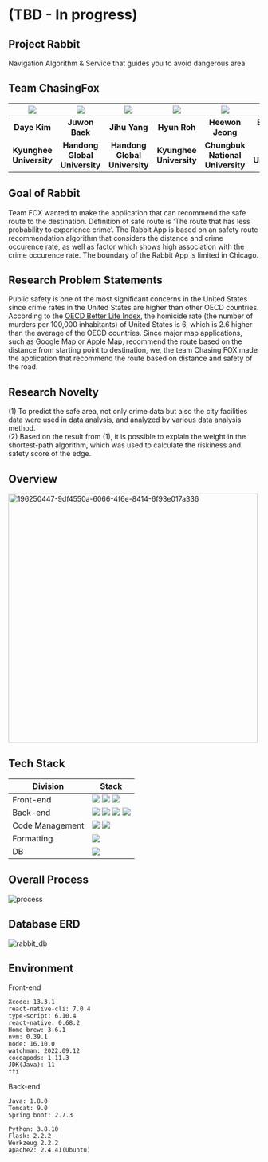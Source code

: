 # (TBD - In progress)

## Project Rabbit

Navigation Algorithm & Service that guides you to avoid dangerous area

## Team ChasingFox

| ![](https://github.com/chersiakingdom.png) | ![](https://github.com/21700340JuwonBaek.png) | ![](https://github.com/zihooy.png) | ![](https://github.com/YesHyeon.png) | ![](https://github.com/heewoneha.png) | ![](https://github.com/bruiz114.png) |
| :----------------------------------------: | :-------------------------------------------: | :--------------------------------: | :----------------------------------: | :-----------------------------------: | :----------------------------------: |
|                **Daye Kim**                |                **Juwon Baek**                 |           **Jihu Yang**            |             **Hyun Roh**             |            **Heewon Jeong**            |           **Bryanna Ruiz**           |
|          **Kyunghee University**           |         **Handong Global University**         |   **Handong Global University**    |       **Kyunghee University**        |        **Chungbuk National University**        |        **Purdue University**         |

## Goal of Rabbit

Team FOX wanted to make the application that can recommend the safe route to the destination. Definition of safe route is ‘The route that has less probability to experience crime’. The Rabbit App is based on an safety route recommendation algorithm that considers the distance and crime occurence rate, as well as factor which shows high association with the crime occurence rate. The boundary of the Rabbit App is limited in Chicago.

## Research Problem Statements

Public safety is one of the most significant concerns in the United States since crime rates in the United States are higher than other OECD countries. According to the [OECD Better Life Index](https://www.bbc.com/news/57581270), the homicide rate (the number of murders per 100,000 inhabitants) of United States is 6, which is 2.6 higher than the average of the OECD countries. Since major map applications, such as Google Map or Apple Map, recommend the route based on the distance from starting point to destination, we, the team Chasing FOX made the application that recommend the route based on distance and safety of the road.

## Research Novelty

(1) To predict the safe area, not only crime data but also the city facilities data were used in data analysis, and analyzed by various data analysis method.  
(2) Based on the result from (1), it is possible to explain the weight in the shortest-path algorithm, which was used to calculate the riskiness and safety score of the edge.

## Overview

<img align="center" width="500" alt="196250447-9df4550a-6066-4f6e-8414-6f93e017a336" src="https://user-images.githubusercontent.com/74031620/204821506-0b70f00b-4b19-4a2d-bde3-0406f78514ca.png">


## Tech Stack

| Division        | Stack                                                                                                                                                                                                                                                                                                                                       |
| --------------- | ------------------------------------------------------------------------------------------------------------------------------------------------------------------------------------------------------------------------------------------------------------------------------------------------------------------------------------------- |
| Front-end       | <img src="https://img.shields.io/badge/react native-61DAFB?style=for-the-badge&logo=react&logoColor=black"> <img src="https://img.shields.io/badge/type script-007acc?style=for-the-badge&logo=typescript&logoColor=black"> <img src="https://img.shields.io/badge/Google Map API-1EA362?style=for-the-badge&logo=google&logoColor=DD4B3E"> |
| Back-end        | <img src="https://img.shields.io/badge/springboot-6DB33F?style=for-the-badge&logo=springboot&logoColor=black"> <img src="https://img.shields.io/badge/jpa-6DB33F?style=for-the-badge&logo=springboot&logoColor=black"> <img src="https://img.shields.io/badge/FLASK-181717?style=for-the-badge&logo=flask&logoColor=white">   <img src="https://img.shields.io/badge/Google Drive API-D9D9D9?style=for-the-badge&logo=googleDrive&logoColor=blue">                                                                                                                     |
| Code Management | <img src="https://img.shields.io/badge/git-F05032?style=for-the-badge&logo=git&logoColor=black"> <img src="https://img.shields.io/badge/github-181717?style=for-the-badge&logo=github&logoColor=white">                                                                                                                                     |
| Formatting      | <img src="https://img.shields.io/badge/prettier-F7B93E?style=for-the-badge&logo=prettier&logoColor=black">                                                                                                                                                                                                                                  |
| DB              | <img src="https://img.shields.io/badge/mysql-4479A1?style=for-the-badge&logo=mysql&logoColor=black">                                                                                                                                                                                                                                        |


## Overall Process

![process](https://user-images.githubusercontent.com/74031620/207963817-bdff0864-4bd4-4309-bf68-06de9bdf9646.png)

## Database ERD

![rabbit_db](https://user-images.githubusercontent.com/74031620/207962969-4af52e4d-d64f-4d7e-b505-5d731c49f773.png)

## Environment

Front-end
```
Xcode: 13.3.1
react-native-cli: 7.0.4
type-script: 6.10.4
react-native: 0.68.2
Home brew: 3.6.1
nvm: 0.39.1
node: 16.10.0
watchman: 2022.09.12
cocoapods: 1.11.3
JDK(Java): 11
ffi
```
Back-end
```
Java: 1.8.0
Tomcat: 9.0
Spring boot: 2.7.3
```

```
Python: 3.8.10
Flask: 2.2.2
Werkzeug 2.2.2
apache2: 2.4.41(Ubuntu)
```